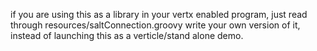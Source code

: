 if you are using this as a library in your vertx enabled program, just read through resources/saltConnection.groovy
write your own version of it, instead of launching this as a verticle/stand alone demo.
